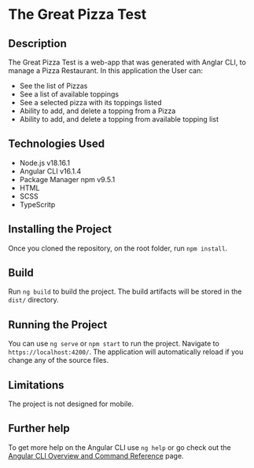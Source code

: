 # The Great Pizza Test

## Description

The Great Pizza Test is a web-app that was generated with Anglar CLI, to manage a Pizza Restaurant. In this application the User can:
- See the list of Pizzas
- See a list of available toppings
- See a selected pizza with its toppings listed
- Ability to add, and delete a topping from a Pizza
- Ability to add, and delete a topping from available topping list

## Technologies Used

- Node.js v18.16.1
- Angular CLI v16.1.4
- Package Manager npm v9.5.1
- HTML
- SCSS
- TypeScritp

## Installing the Project

Once you cloned the repository, on the root folder, run `npm install`.

## Build

Run `ng build` to build the project. The build artifacts will be stored in the `dist/` directory.

## Running the Project

You can use `ng serve` or `npm start` to run the project. Navigate to `https://localhost:4200/`. The application will automatically reload if you change any of the source files.

## Limitations

The project is not designed for mobile.

## Further help

To get more help on the Angular CLI use `ng help` or go check out the [Angular CLI Overview and Command Reference](https://angular.io/cli) page.
